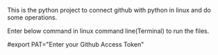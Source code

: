This is the python project to connect github with python in linux and do some operations.

Enter below command in linux command line(Terminal) to run the files.

#export PAT="Enter your Github Access Token"
